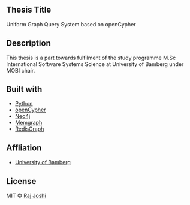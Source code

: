 ## Thesis Title

Uniform Graph Query System based on openCypher

## Description

This thesis is a part towards fulfilment of the study programme M.Sc International Software Systems Science at University of Bamberg under MOBI chair. 

## Built with

-   [Python](https://www.python.org/)
-   [openCypher](https://opencypher.org/)
-   [Neo4j](https://neo4j.com/)
-   [Memgraph](https://memgraph.com/)
-   [RedisGraph](https://oss.redis.com/redisgraph/)

## Affliation

-   [University of Bamberg](https://www.uni-bamberg.de)

## License

MIT © [Raj Joshi](https://github.com/Raj-Joshi-dev)
